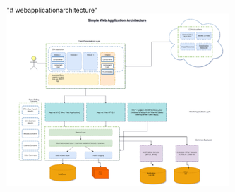 "# webapplicationarchitecture" 
<img src='https://github.com/munnaonc/webapplicationarchitecture/blob/master/webapparchitecture.png'>
